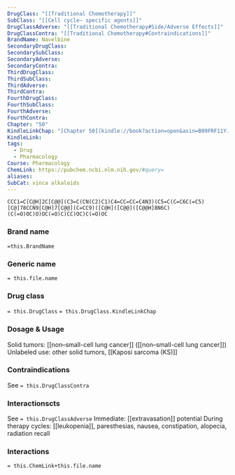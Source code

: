```yaml
---
DrugClass: "[[Traditional Chemotherapy]]"
SubClass: "[[Cell cycle– specific agents]]"
DrugClassAdverse: "[[Traditional Chemotherapy#Side/Adverse Effects]]"
DrugClassContra: "[[Traditional Chemotherapy#Contraindications]]"
BrandName: Navelbine
SecondaryDrugClass: 
SecondarySubClass: 
SecondaryAdverse: 
SecondaryContra: 
ThirdDrugClass: 
ThirdSubClass: 
ThirdAdverse: 
ThirdContra: 
FourthDrugClass: 
FourthSubClass: 
FourthAdverse: 
FourthContra: 
Chapter: "50"
KindleLinkChap: "[Chapter 50](kindle://book?action=open&asin=B09FRF11YJ&location=29267)"
KindleLink: 
tags:
  - Drug
  - Pharmacology
Course: Pharmacology
ChemLink: https://pubchem.ncbi.nlm.nih.gov/#query=
aliases: 
SubCat: vinca alkaloids
---
```

```smiles
CCC1=C[C@H]2C[C@@](C3=C(CN(C2)C1)C4=CC=CC=C4N3)(C5=C(C=C6C(=C5)[C@]78CCN9[C@H]7[C@@](C=CC9)([C@H]([C@@]([C@@H]8N6C)(C(=O)OC)O)OC(=O)C)CC)OC)C(=O)OC
```

### Brand name
`=this.BrandName`

### Generic name
`= this.file.name`

### Drug class 
`= this.DrugClass`
	`= this.DrugClass.KindleLinkChap`

### Dosage & Usage
Solid tumors: [[non–small-cell lung cancer]] ([[non–small-cell lung cancer]]) 
Unlabeled use: other solid tumors, [[Kaposi sarcoma (KS)]] 

### Contraindications
See `= this.DrugClassContra`

### Interactionscts
See `= this.DrugClassAdverse`
Immediate: [[extravasation]] potential 
During therapy cycles: [[leukopenia]], paresthesias, nausea, constipation, alopecia, radiation recall 

### Interactions

`= this.ChemLink+this.file.name`

